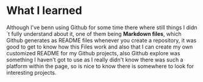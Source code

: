 # What I learned

Although I've benn using Github for some time there where still things I didn´t
fully understand about it, one of them being **Markdown files**, which Github
generates as README files whenever you create a repository, it was good to get
to know how this Files work and also that I can create my own customized README
for my Github projects, also Github explore was something I haven't got to use
as I really didn't know there was such a platform within the page, so is nice 
to know there is somewhere to look for interesting projects.
